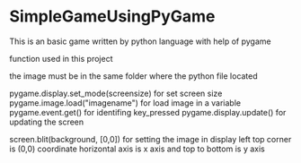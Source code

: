 # SimpleGameUsingPyGame

This is an basic game written by python language with help of pygame

function used in this project

the image must be in the same folder where the python file located


pygame.display.set_mode(screensize) for set screen size
pygame.image.load("imagename") for load image in a variable
pygame.event.get() for identifing key_pressed
pygame.display.update()  for updating the screen


screen.blit(background, [0,0]) for setting the image in display
  left top corner is (0,0) coordinate
  horizontal axis is x axis
  and top to bottom is y axis
 
 

